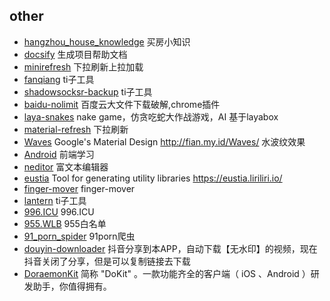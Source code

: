 ## other
- [hangzhou_house_knowledge](https://github.com/houshanren/hangzhou_house_knowledge)  买房小知识
- [docsify](https://github.com/docsifyjs/docsify)  生成项目帮助文档
- [minirefresh](https://github.com/minirefresh/minirefresh)  下拉刷新上拉加载
- [fanqiang](https://github.com/bannedbook/fanqiang)  ti子工具
- [shadowsocksr-backup](https://github.com/shadowsocksr-backup )  ti子工具
- [baidu-nolimit](https://github.com/cloudroc/baidu-nolimit)  百度云大文件下载破解,chrome插件
- [laya-snakes](https://github.com/lanbomo/laya-snakes)  nake game，仿贪吃蛇大作战游戏，AI 基于layabox
- [material-refresh](https://github.com/lightningtgc/material-refresh)  下拉刷新
- [Waves](https://github.com/fians/Waves)  Google's Material Design http://fian.my.id/Waves/ 水波纹效果
- [Android](https://github.com/JsAaron/jQuery)  前端学习
- [neditor](https://github.com/notadd/neditor)  富文本编辑器
- [eustia](https://github.com/liriliri/eustia)  Tool for generating utility libraries https://eustia.liriliri.io/
- [finger-mover](https://github.com/HcySunYang/finger-mover)  finger-mover
- [lantern](https://github.com/getlantern/lantern)  ti子工具
- [996.ICU](https://github.com/996icu/996.ICU)  996.ICU
- [955.WLB](https://github.com/formulahendry/955.WLB)  955白名单
- [91_porn_spider](https://github.com/eqblog/91_porn_spider)  91porn爬虫
- [douyin-downloader](https://github.com/fly-studio/douyin-downloader)  抖音分享到本APP，自动下载【无水印】的视频，现在抖音关闭了分享，但是可以复制链接去下载
- [DoraemonKit](https://github.com/didi/DoraemonKit)  简称 "DoKit" 。一款功能齐全的客户端（ iOS 、Android ）研发助手，你值得拥有。



